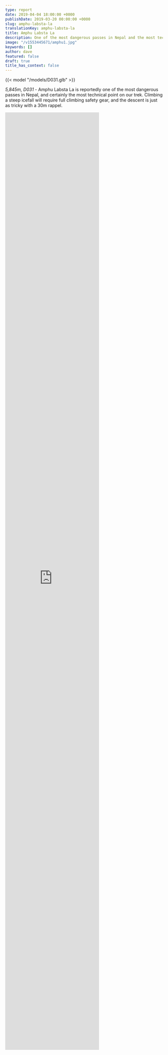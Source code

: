 ```yaml
---
type: report
date: 2019-04-04 18:00:00 +0000
publishDate: 2019-03-20 00:00:00 +0000
slug: amphu-labsta-la
translationKey: amphu-labsta-la
title: Amphu Labsta La
description: One of the most dangerous passes in Nepal and the most technical part of the trek.
image: "/v1553445671/amphu1.jpg"
keywords: []
author: dave
featured: false
draft: true
title_has_context: false
---
```


{{< model "/models/D031.glb" >}}

_5,845m, D031_ - Amphu Labsta La is reportedly one of the most dangerous passes in Nepal, and certainly the most technical point on our trek. Climbing a steep icefall will require full climbing safety gear, and the descent is just as tricky with a 30m rappel.

<iframe class="youtube" style="height:75vh;" frameBorder="0" allowfullscreen src="https://umap.openstreetmap.fr/en/map/untitled-map_307234?scaleControl=false&miniMap=false&scrollWheelZoom=false&zoomControl=true&allowEdit=false&moreControl=false&searchControl=null&tilelayersControl=null&embedControl=null&datalayersControl=null&onLoadPanel=undefined&captionBar=false&fullscreenControl=null&datalayers=809606#13/27.8822/86.9035"></iframe>

